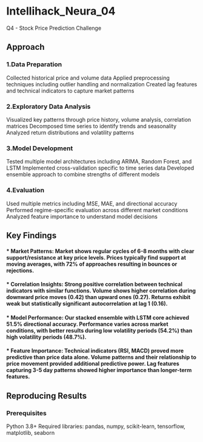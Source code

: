 # Intellihack_Neura_04
Q4 - Stock Price Prediction Challenge

## Approach

### 1.Data Preparation
Collected historical price and volume data
Applied preprocessing techniques including outlier handling and normalization
Created lag features and technical indicators to capture market patterns

### 2.Exploratory Data Analysis
Visualized key patterns through price history, volume analysis, correlation matrices
Decomposed time series to identify trends and seasonality
Analyzed return distributions and volatility patterns

### 3.Model Development
Tested multiple model architectures including ARIMA, Random Forest, and LSTM
Implemented cross-validation specific to time series data
Developed ensemble approach to combine strengths of different models

### 4.Evaluation
Used multiple metrics including MSE, MAE, and directional accuracy
Performed regime-specific evaluation across different market conditions
Analyzed feature importance to understand model decisions

## Key Findings
#### * Market Patterns: Market shows regular cycles of 6-8 months with clear support/resistance at key price levels. Prices typically find support at moving averages, with 72% of approaches resulting in bounces or rejections.

#### * Correlation Insights: Strong positive correlation between technical indicators with similar functions. Volume shows higher correlation during downward price moves (0.42) than upward ones (0.27). Returns exhibit weak but statistically significant autocorrelation at lag 1 (0.16).

#### * Model Performance: Our stacked ensemble with LSTM core achieved 51.5% directional accuracy. Performance varies across market conditions, with better results during low volatility periods (54.2%) than high volatility periods (48.7%).

#### * Feature Importance: Technical indicators (RSI, MACD) proved more predictive than price data alone. Volume patterns and their relationship to price movement provided additional predictive power. Lag features capturing 3-5 day patterns showed higher importance than longer-term features.

## Reproducing Results

### Prerequisites

Python 3.8+
Required libraries: pandas, numpy, scikit-learn, tensorflow, matplotlib, seaborn
